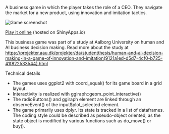 A business game in which the player takes the role of a CEO. They navigate the market for a new product, using innovation and imitation tactics.

![Game screenshot](https://raw.githubusercontent.com/psimm/businessgame/master/www/howtoplay.png)

[Play it online](https://psim.shinyapps.io/business_game/) (hosted on ShinyApps.io)

This business game was part of a study at Aalborg University on human and AI business decision making. Read more about the study at https://projekter.aau.dk/projekter/da/studentthesis/human-and-ai-decision-making-in-a-game-of-innovation-and-imitation(9121a1ed-d5d7-4cf0-b725-41f822533544).html

Technical details

* The games uses ggplot2 with coord_equal() for its game board in a grid layout.
* Interactivity is realized with ggiraph::geom_point_interactive()
* The radioButtons() and ggiraph element are linked through an observeEvent() of the input$plot_selected element.
* The game primarily uses dplyr. Its state is tracked in a list of dataframes. The coding style could be described as pseudo-object oriented, as the state object is modified by various functions such as do_move() or buy().
